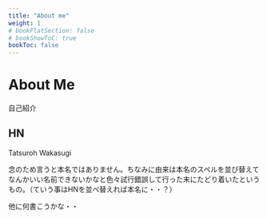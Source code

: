 ```yaml
---
title: "About me"
weight: 1
# bookFlatSection: false
# bookShowToC: true
bookToc: false
---
```


# About Me

自己紹介

## HN

Tatsuroh Wakasugi



念のため言うと本名ではありません。ちなみに由来は本名のスペルを並び替えてなんかいい名前できないかなと色々試行錯誤して行った末にたどり着いたというもの。（ていう事はHNを並べ替えれば本名に・・？）





他に何書こうかな・・
